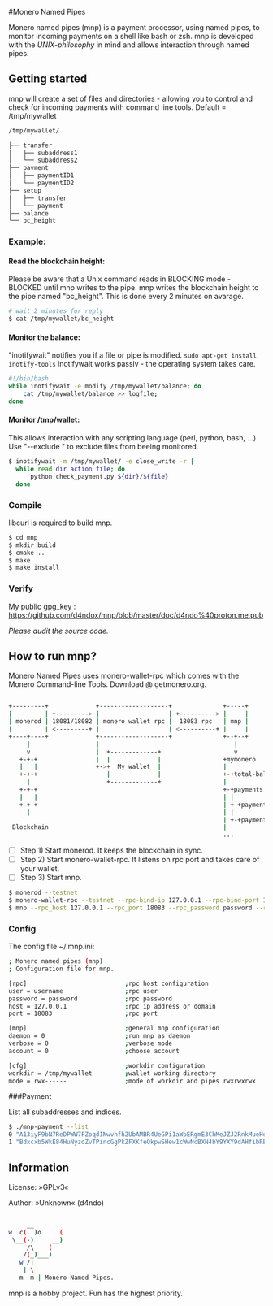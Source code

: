 #Monero Named Pipes

Monero named pipes (mnp) is a payment processor, using named pipes, to monitor incoming payments on 
a shell like bash or zsh. mnp is developed with the *UNIX-philosophy* in mind and allows interaction through named pipes.


## Getting started

mnp will create a set of files and directories - allowing you to control and check for incoming payments with command line tools.
Default = /tmp/mywallet


```bash
/tmp/mywallet/

├── transfer
│   ├── subaddress1
│   └── subaddress2
├── payment
│   ├── paymentID1
│   └── paymentID2
├── setup
│   ├── transfer
│   └── payment
├── balance
└── bc_height
```

### Example:

#### Read the blockchain height:

Please be aware that a Unix command reads in BLOCKING mode - BLOCKED until mnp writes to the pipe. 
mnp writes the blockchain height to the pipe named "bc_height". This is done every 2 minutes on avarage. 

```bash
# wait 2 minutes for reply
$ cat /tmp/mywallet/bc_height
```

#### Monitor the balance:

"inotifywait" notifies you if a file or pipe is modified. ```sudo apt-get install inotify-tools```
inotifywait works passiv - the operating system takes care.

```bash
#!/bin/bash
while inotifywait -e modify /tmp/mywallet/balance; do
    cat /tmp/mywallet/balance >> logfile;
done
```

#### Monitor /tmp/wallet:

This allows interaction with any scripting language (perl, python, bash, ...)
Use "--exclude <pattern>" to exclude files from beeing monitored.

```bash
$ inotifywait -m /tmp/mywallet/ -e close_write -r |
  while read dir action file; do
      python check_payment.py ${dir}/${file}
  done
```


### Compile

libcurl is required to build mnp.

```bash
$ cd mnp
$ mkdir build
$ cmake ..
$ make
$ make install
```

### Verify

My public gpg_key : https://github.com/d4ndox/mnp/blob/master/doc/d4ndo%40proton.me.pub

*Please audit the source code.*


## How to run mnp?

 Monero Named Pipes uses monero-wallet-rpc which comes with the Monero Command-line Tools. Download @ getmonero.org.

```bash

+---------+             +-------------------+              +-----+
|         | +---------> |                   | +----------> |     |
| monerod | 18081/18082 | monero wallet rpc |  18083 rpc   | mnp |
|         | <---------+ |                   | <----------+ |     |
+----+----+             +-------------------+              +--+--+
     |                  |                                     |
     v                  |  +-------------+                    v
   +-+-+                |  |             |                 +mymonero
   |   |                +->+  My wallet  |                 |
   +-+-+                   |             |                 +-+total-balance
     |                     +-------------+                 |
   +-+-+                                                   +-+payments
   |   |                                                   | |
   +-+-+                                                   | +-+paymentID1
     |                                                     | |
                                                           | +-+paymentID2
 Blockchain                                                | 
                                                           ...
```
 
- [ ] Step 1) Start monerod. It keeps the blockchain in sync.
- [ ] Step 2) Start monero-wallet-rpc. It listens on rpc port and takes care of your wallet.
- [ ] Step 3) Start mnp.

```bash
$ monerod --testnet
$ monero-wallet-rpc --testnet --rpc-bind-ip 127.0.0.1 --rpc-bind-port 18083 --rpc-login username:password --wallet-file mywallet --prompt-for-password
$ mnp --rpc_host 127.0.0.1 --rpc_port 18083 --rpc_password password --rpc_user username --workdir="/tmp/mywallet"
```

### Config

The config file ~/.mnp.ini:

```bash
; Monero named pipes (mnp)
; Configuration file for mnp.

[rpc]                           ;rpc host configuration
user = username                 ;rpc user
password = password             ;rpc password
host = 127.0.0.1                ;rpc ip address or domain
port = 18083                    ;rpc port 

[mnp]                           ;general mnp configuration
daemon = 0                      ;run mnp as daemon
verbose = 0                     ;verbose mode
account = 0                     ;choose account

[cfg]                           ;workdir configuration
workdir = /tmp/mywallet         ;wallet working directory
mode = rwx------                ;mode of workdir and pipes rwxrwxrwx
```

###Payment

List all subaddresses and indices.

```bash
$ ./mnp-payment --list
0 "A13iyF9bN7ReDPWW7FZoqd1Nwvhfh2UbAMBR4UeGPi1aWpERgmE3ChMeJZJ2RnkMueHdL7XXwdkQJ5As8XRhTKAhSwjahXd"
1 "Bdxcxb5WkE84HuNyzoZvTPincGgPkZFXKfeQkpwSHew1cWwNcBXN4bY9YXY9dAHfibRBCrX92JwzmASMXsfrRnQqMo3ubLB"
```

## Information

License: »GPLv3«

Author: »Unknown« (d4ndo)

```bash

     __
w  c(..)o     (
 \__(-)     __)
     /\    (
    /(_)___)
   w /|
    | \
   m  m | Monero Named Pipes.
```


mnp is a hobby project. Fun has the highest priority.

